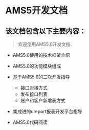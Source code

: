 # AMS5开发文档
## 该文档包含以下主要内容：
> 欢迎使用AMS5.0开发文档.

+ AMS5.0使用的技术框架介绍

+ AMS5.0的功能模块组成

+ 基于AMS5.0的二次开发指导
   + 接口对接方式
   + 发布接口列表
   + 账户和客户新增表方式
+ 集成进的ureport报表开发平台指导

+ AMS5.0代码阅读